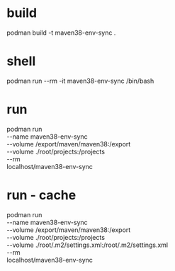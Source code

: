 # build
podman build -t maven38-env-sync .

# shell
podman run --rm -it maven38-env-sync /bin/bash

# run
podman run \
--name maven38-env-sync \
--volume /export/maven/maven38:/export \
--volume ./root/projects:/projects \
--rm \
localhost/maven38-env-sync

# run - cache
podman run \
--name maven38-env-sync \
--volume /export/maven/maven38:/export \
--volume ./root/projects:/projects \
--volume ./root/.m2/settings.xml:/root/.m2/settings.xml \
--rm \
localhost/maven38-env-sync
